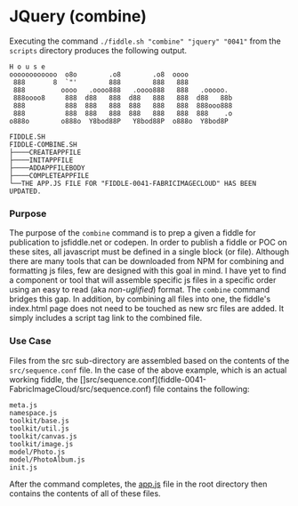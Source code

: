JQuery (combine)
======

Executing the command `./fiddle.sh "combine" "jquery" "0041"` from the `scripts` directory produces
the following output.

    H o u s e
    oooooooooooo  o8o        .o8        .o8  oooo
     888       8  `"'        888        888   888
     888         oooo   .oooo888   .oooo888   888   .ooooo.
     888oooo8     888  d88   888  d88   888   888  d88   88b
     888          888  888   888  888   888   888  888ooo888
     888          888  888   888  888   888   888  888    .o
    o888o        o888o  Y8bod88P   Y8bod88P  o888o  Y8bod8P
    
    FIDDLE.SH
    FIDDLE-COMBINE.SH
    ├────CREATEAPPFILE
    ├────INITAPPFILE
    ├────ADDAPPFILEBODY
    ├────COMPLETEAPPFILE
    └──THE APP.JS FILE FOR "FIDDLE-0041-FABRICIMAGECLOUD" HAS BEEN UPDATED.
      

### Purpose

The purpose of the `combine` command is to prep a given a fiddle for publication to jsfiddle.net or codepen.  In order 
to publish a fiddle or POC on these sites, all javascript must be defined in a single block (or file).  Although there 
are many tools that can be downloaded from NPM for combining and formatting js files, few are designed with this goal in
mind. I have yet to find a component or tool that will assemble specific js files in a specific order using an easy to read 
(aka _non-uglified_) format. The `combine` command bridges this gap.  In addition, by combining all files into
one, the fiddle's index.html page does not need to be touched as new src files are added. It simply includes
a script tag link to the combined file.


### Use Case

Files from the src sub-directory are assembled based on the contents of the `src/sequence.conf` file. In the case of the
above example, which is an actual working fiddle, the []src/sequence.conf](fiddle-0041-FabricImageCloud/src/sequence.conf) 
file contains the following:

    meta.js
    namespace.js
    toolkit/base.js
    toolkit/util.js
    toolkit/canvas.js
    toolkit/image.js
    model/Photo.js
    model/PhotoAlbum.js
    init.js

After the command completes, the [app.js](fiddle-0041-FabricImageCloud/app.js) file in the root directory then contains 
the contents of all of these files.  


